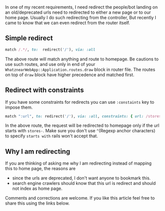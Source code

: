 <!--


---
 "Rails: redirect from router"
excerpt: "Rails: redirect from router itself and using constraints"
date: 2014-11-07 00:00:00 IST
updated: 2014-11-07 00:00:00 IST
categories: rails, routes
---

-->
<!DOCTYPE html>
<html>

<head>
  <title>basic-git-workflow</title>
  <meta charset="utf-8">
  <meta name="viewport" content="width=device-width, initial-scale=1.0">


  <link rel="stylesheet" href="./css/bootstrap.css">
  <link rel="stylesheet" href="./css/bootstrap.grid.css">
  <link rel="stylesheet" href="./css/bootstrap.min.css">
  <link rel="stylesheet" href="./css/bootstrap-reboot.min.css">
  <link rel="stylesheet" href="./css/bootstrap.css.map">
  <link rel="stylesheet" href="./css/blog-home.css">
  <link rel="stylesheet" href="./css/prism.css">
  <script async defer src="./css/prism.js"></script>
</head>

<body>

In one of my recent requirements, I need redirect the people/bot landing on an old/deprecated urls need to redirected to either a new page or to our home page. Usually I do such redirecting from the controller, But recently I came to know that we can even redirect from the router itself.

## Simple redirect

```ruby
match /.*/, to:  redirect('/'), via: :all
```

The above route will match anything and route to homepage. Be cautions to use such routes, and use only in end of your `WhatznearWebApp::Application.routes.draw` block in router file. The routes on top of `draw` block have higher precedence and matched first.

## Redirect with constraints

If you have some constraints for redirects you can use `:constaints` key to impose them.

```ruby
match ":url", to: redirect('/'), via: :all, constraints: { url: /stores-.*/ }
```

In the above route, the request will be redirected to homepage only if the url starts with `stores-`. Make sure you don't use `^`(Regexp anchor characters) to specify `starts with` rails won't accept that.

## Why I am redirecting

If you are thinking of asking me why I am redirecting instead of mapping this to home page, the reasons are

- since the urls are deprecated, I don't want anyone to bookmark this.
- search engine crawlers should know that this url is redirect and should not index as home page.

Comments and corrections are welcome.
If you like this article feel free to share this using the links below.
